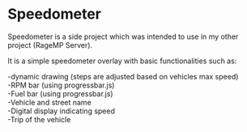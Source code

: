 # Speedometer

Speedometer is a side project which was intended to use in my other project (RageMP Server).

It is a simple speedometer overlay with basic functionalities such as:

-dynamic drawing (steps are adjusted based on vehicles max speed)\
-RPM bar (using progressbar.js)\
-Fuel bar (using progressbar.js)\
-Vehicle and street name\
-Digital display indicating speed\
-Trip of the vehicle
